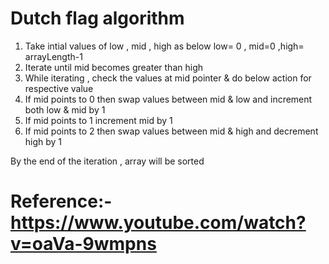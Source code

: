 
# Dutch flag algorithm
1. Take intial values of low , mid , high as below
         low= 0 , mid=0 ,high= arrayLength-1
2. Iterate until mid becomes greater than high
3. While iterating , check the values at mid pointer & do below action for respective value
4.  If mid points to 0
       then  swap values between mid & low and increment both low & mid by 1
5.  If mid points to 1
       increment mid by 1
6.  If mid points to 2
       then swap values between mid & high and decrement high by 1


By the end of the iteration , array will be sorted 

# Reference:-https://www.youtube.com/watch?v=oaVa-9wmpns
